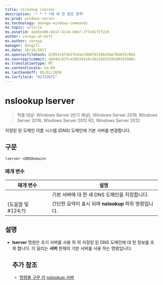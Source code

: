 ```yaml
---
title: nslookup lserver
description: '* * * *에 대 한 참조 항목'
ms.prod: windows-server
ms.technology: manage-windows-commands
ms.topic: article
ms.assetid: aee5ea0b-bb17-4c14-bde7-2f7a91f2f22b
author: coreyp-at-msft
ms.author: coreyp
manager: dongill
ms.date: 10/16/2017
ms.openlocfilehash: b2054c0fd427b41e7d6076258b29ab78d0fb7892
ms.sourcegitcommit: ab64dc83fca28039416c26226815502d0193500c
ms.translationtype: MT
ms.contentlocale: ko-KR
ms.lasthandoff: 05/01/2020
ms.locfileid: "82723672"
---
```

# <a name="nslookup-lserver"></a>nslookup lserver

> 적용 대상: Windows Server (반기 채널), Windows Server 2019, Windows Server 2016, Windows Server 2012 R2, Windows Server 2012

지정된 된 도메인 이름 시스템 (DNS) 도메인에 기본 서버를 변경합니다.
## <a name="syntax"></a>구문
```
lserver <DNSDomain> 
```
### <a name="parameters"></a>매개 변수

|    매개 변수    |                      설명                      |
|-----------------|-------------------------------------------------------|
|   <DNSDomain>   | 기본 서버에 대 한 새 DNS 도메인을 지정합니다.  |
| {도움말 및 #124;?} | 간단한 요약이 표시 되며 **nslookup** 하위 명령입니다. |

## <a name="remarks"></a>설명
- **lserver** 명령은 초기 서버를 사용 하 여 지정된 된 DNS 도메인에 대 한 정보를 조회 합니다. 이 달리는 **서버** 현재의 기본 서버를 사용 하는 명령입니다.
  ## <a name="additional-references"></a>추가 참조
  - [명령줄 구문 키](command-line-syntax-key.md)
  [nslookup 서버](nslookup-server.md)
